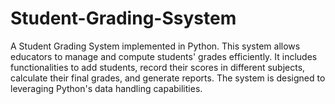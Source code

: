 # Student-Grading-Ssystem
A Student Grading System implemented in Python. This system allows educators to manage and compute students' grades efficiently. It includes functionalities to add students, record their scores in different subjects, calculate their final grades, and generate reports. The system is designed to leveraging Python's data handling capabilities.

